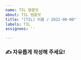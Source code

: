 ```yaml
---
name: TIL 템플릿
about: TIL 템플릿
title: "[TIL] 이름 / 2022-00-00"
labels: TIL
assignees: ''

---
```


### ✍️ 자유롭게 작성해 주세요!
